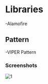 # Libraries
-Alamofire

## Pattern
-VIPER Pattern

### Screenshots
![1](https://github.com/MuratYurtseven/IMBdApp-VIPERPattern/assets/123903809/fe03e068-8db2-4faf-a401-fbc438bbf7f9)
